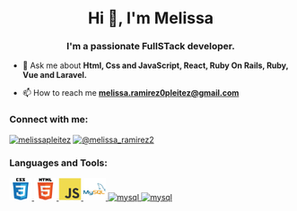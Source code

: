 <h1 align="center">Hi 👋, I'm Melissa</h1>
<h3 align="center">I'm a passionate FullSTack developer.</h3>

- 💬 Ask me about **Html, Css and JavaScript, React, Ruby On Rails, Ruby, Vue and Laravel.**

- 📫 How to reach me **melissa.ramirez0pleitez@gmail.com**

<h3 align="left">Connect with me:</h3>
<p align="left">
<a href="https://linkedin.com/in/melissapleitez" target="blank"><img align="center" src="https://raw.githubusercontent.com/rahuldkjain/github-profile-readme-generator/master/src/images/icons/Social/linked-in-alt.svg" alt="melissapleitez" height="30" width="40" /></a>
<a href="https://www.hackerrank.com/@melissa_ramirez2" target="blank"><img align="center" src="https://raw.githubusercontent.com/rahuldkjain/github-profile-readme-generator/master/src/images/icons/Social/hackerrank.svg" alt="@melissa_ramirez2" height="30" width="40" /></a>
</p>

<h3 align="left">Languages and Tools:</h3>
<p align="left"> <a href="https://www.w3schools.com/css/" target="_blank" rel="noreferrer"> <img src="https://raw.githubusercontent.com/devicons/devicon/master/icons/css3/css3-original-wordmark.svg" alt="css3" width="40" height="40"/> </a> <a href="https://www.w3.org/html/" target="_blank" rel="noreferrer"> <img src="https://raw.githubusercontent.com/devicons/devicon/master/icons/html5/html5-original-wordmark.svg" alt="html5" width="40" height="40"/> </a> <a href="https://developer.mozilla.org/en-US/docs/Web/JavaScript" target="_blank" rel="noreferrer"> <img src="https://raw.githubusercontent.com/devicons/devicon/master/icons/javascript/javascript-original.svg" alt="javascript" width="40" height="40"/> </a> <a href="https://www.mysql.com/" target="_blank" rel="noreferrer"> <img src="https://raw.githubusercontent.com/devicons/devicon/master/icons/mysql/mysql-original-wordmark.svg" alt="mysql" width="40" height="40"/> 
<img src="[https://raw.githubusercontent.com/devicons/devicon/master/icons/mysql/mysql-original-wordmark.svg](https://redant.com.au/assets/uploads/2019/rails.png)" alt="mysql" width="40" height="40"/>
<img src="[[https://raw.githubusercontent.com/devicons/devicon/master/icons/mysql/mysql-original-wordmark.svg](https://redant.com.au/assets/uploads/2019/rails.png)](https://upload.wikimedia.org/wikipedia/commons/thumb/a/a7/React-icon.svg/2300px-React-icon.svg.png)" alt="mysql" width="40" height="40"/>
</a> 
</p>

